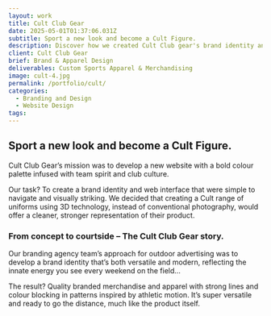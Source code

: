 ```yaml
---
layout: work
title: Cult Club Gear
date: 2025-05-01T01:37:06.031Z
subtitle: Sport a new look and become a Cult Figure.
description: Discover how we created Cult Club gear's brand identity and digital presence
client: Cult Club Gear
brief: Brand & Apparel Design
deliverables: Custom Sports Apparel & Merchandising
image: cult-4.jpg
permalink: /portfolio/cult/
categories:
  - Branding and Design
  - Website Design
tags:
---
```


## Sport a new look and become a Cult Figure.

Cult Club Gear’s mission was to develop a new website with a bold colour palette infused with team spirit and club culture.

Our task? To create a brand identity and web interface that were simple to navigate and visually striking. We decided that creating a Cult range of uniforms using 3D technology, instead of conventional photography, would offer a cleaner, stronger representation of their product.

### From concept to courtside – The Cult Club Gear story.

Our branding agency team’s approach for outdoor advertising was to develop a brand identity that’s both versatile and modern, reflecting the innate energy you see every weekend on the field…

The result? Quality branded merchandise and apparel with strong lines and colour blocking in patterns inspired by athletic motion. It’s super versatile and ready to go the distance, much like the product itself.
